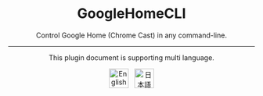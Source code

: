 <h1 align="center">GoogleHomeCLI</h1>

<p align="center">Control Google Home (Chrome Cast) in any command-line.</p>

---

<p align="center">This plugin document is supporting multi language.</p>

<p align="center">
    <a href="https://github.com/P2P-Develop/GoogleHomeCLI/blob/master/docs/README-en.md"
    ><img
            height="40"
            src="https://raw.githubusercontent.com/google/region-flags/gh-pages/svg/US.svg"
            alt="English"
    ></a>
    &nbsp;
    <a href="https://github.com/P2P-Develop/GoogleHomeCLI/blob/master/docs/README-ja.md"
    ><img
            height="40"
            src="https://raw.githubusercontent.com/google/region-flags/gh-pages/svg/JP.svg"
            alt="日本語"
    ></a>
</p>
